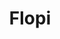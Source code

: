 ---
title: Flopi
date: 
draft: false

# descripcion
description : Ovalo con flor

materials: Plata 925

color: Plateado

dimensions: 4,2cm

code: 01-01-0030

type: "Aros"

categories: []

price: $3.170,00

# Images
# first image will be shown in the product page
images:
  # - image: "images/path_to_image"
  # La ubicacion de las imagenes es imagenes/Aros/Aros.Colgantes/01-01-0030-flopi
  - image: "./images/aros/colgantes/01-01-0030-ovalo-con-flor_a.jpeg"
  - image: "./images/aros/colgantes/01-01-0030-ovalo-con-flor_b.jpeg"
---